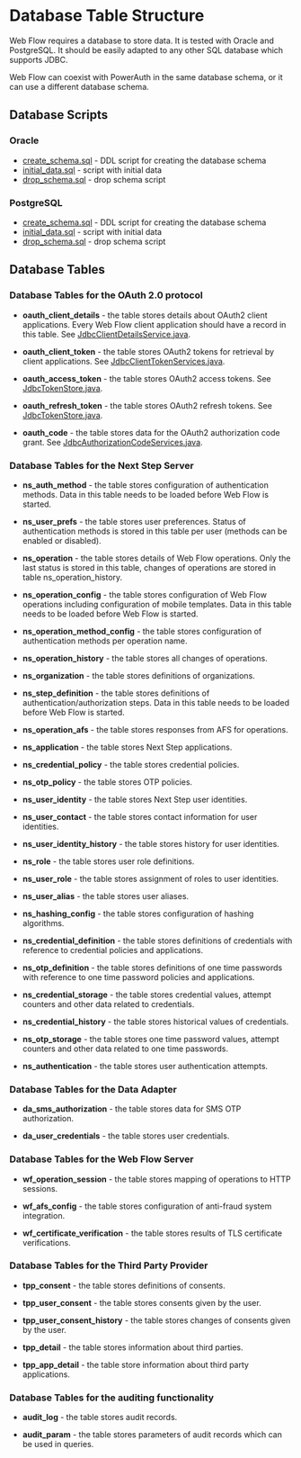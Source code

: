 # Database Table Structure

Web Flow requires a database to store data. It is tested with Oracle and PostgreSQL. It should be easily adapted to any other SQL database which supports JDBC.

Web Flow can coexist with PowerAuth in the same database schema, or it can use a different database schema.

## Database Scripts

### Oracle

- [create_schema.sql](./sql/oracle/create_schema.sql) - DDL script for creating the database schema
- [initial_data.sql](./sql/oracle/initial_data.sql) - script with initial data
- [drop_schema.sql](./sql/oracle/drop_schema.sql) - drop schema script

### PostgreSQL

- [create_schema.sql](./sql/postgresql/create_schema.sql) - DDL script for creating the database schema
- [initial_data.sql](./sql/postgresql/initial_data.sql) - script with initial data
- [drop_schema.sql](./sql/postgresql/drop_schema.sql) - drop schema script

## Database Tables

### Database Tables for the OAuth 2.0 protocol

- **oauth_client_details** - the table stores details about OAuth2 client applications. Every Web Flow client application should have a record in this table. See [JdbcClientDetailsService.java](https://github.com/spring-projects/spring-security-oauth/blob/master/spring-security-oauth2/src/main/java/org/springframework/security/oauth2/provider/client/JdbcClientDetailsService.java).

- **oauth_client_token** - the table stores OAuth2 tokens for retrieval by client applications. See [JdbcClientTokenServices.java](https://docs.spring.io/spring-security/oauth/apidocs/org/springframework/security/oauth2/client/token/JdbcClientTokenServices.html).

- **oauth_access_token** - the table stores OAuth2 access tokens. See [JdbcTokenStore.java](https://github.com/spring-projects/spring-security-oauth/blob/master/spring-security-oauth2/src/main/java/org/springframework/security/oauth2/provider/token/store/JdbcTokenStore.java).

- **oauth_refresh_token** - the table stores OAuth2 refresh tokens. See [JdbcTokenStore.java](https://github.com/spring-projects/spring-security-oauth/blob/master/spring-security-oauth2/src/main/java/org/springframework/security/oauth2/provider/token/store/JdbcTokenStore.java).

- **oauth_code** - the table stores data for the OAuth2 authorization code grant. See [JdbcAuthorizationCodeServices.java](https://github.com/spring-projects/spring-security-oauth/blob/master/spring-security-oauth2/src/main/java/org/springframework/security/oauth2/provider/code/JdbcAuthorizationCodeServices.java).

### Database Tables for the Next Step Server

- **ns_auth_method** - the table stores configuration of authentication methods. Data in this table needs to be loaded before Web Flow is started.

- **ns_user_prefs** - the table stores user preferences. Status of authentication methods is stored in this table per user (methods can be enabled or disabled).

- **ns_operation** - the table stores details of Web Flow operations. Only the last status is stored in this table, changes of operations are stored in table ns_operation_history.

- **ns_operation_config** - the table stores configuration of Web Flow operations including configuration of mobile templates. Data in this table needs to be loaded before Web Flow is started.

- **ns_operation_method_config** - the table stores configuration of authentication methods per operation name.

- **ns_operation_history** - the table stores all changes of operations.

- **ns_organization** - the table stores definitions of organizations.

- **ns_step_definition** - the table stores definitions of authentication/authorization steps. Data in this table needs to be loaded before Web Flow is started.

- **ns_operation_afs** - the table stores responses from AFS for operations.

- **ns_application** - the table stores Next Step applications.

- **ns_credential_policy** - the table stores credential policies.

- **ns_otp_policy** - the table stores OTP policies.

- **ns_user_identity** - the table stores Next Step user identities.

- **ns_user_contact** - the table stores contact information for user identities.

- **ns_user_identity_history** - the table stores history for user identities.

- **ns_role** - the table stores user role definitions.

- **ns_user_role** - the table stores assignment of roles to user identities.

- **ns_user_alias** - the table stores user aliases.

- **ns_hashing_config** - the table stores configuration of hashing algorithms.

- **ns_credential_definition** - the table stores definitions of credentials with reference to credential policies and applications.

- **ns_otp_definition** - the table stores definitions of one time passwords with reference to one time password policies and applications.

- **ns_credential_storage** - the table stores credential values, attempt counters and other data related to credentials.

- **ns_credential_history** - the table stores historical values of credentials.

- **ns_otp_storage** - the table stores one time password values, attempt counters and other data related to one time passwords.

- **ns_authentication** - the table stores user authentication attempts.

### Database Tables for the Data Adapter

- **da_sms_authorization** - the table stores data for SMS OTP authorization.

- **da_user_credentials** - the table stores user credentials.

### Database Tables for the Web Flow Server

- **wf_operation_session** - the table stores mapping of operations to HTTP sessions.

- **wf_afs_config** - the table stores configuration of anti-fraud system integration.

- **wf_certificate_verification** - the table stores results of TLS certificate verifications.

### Database Tables for the Third Party Provider

- **tpp_consent** - the table stores definitions of consents.

- **tpp_user_consent** - the table stores consents given by the user.

- **tpp_user_consent_history** - the table stores changes of consents given by the user.

- **tpp_detail** - the table stores information about third parties.

- **tpp_app_detail** - the table store information about third party applications.

### Database Tables for the auditing functionality

- **audit_log** - the table stores audit records.

- **audit_param** - the table stores parameters of audit records which can be used in queries.